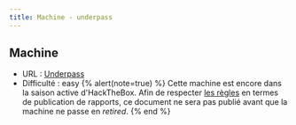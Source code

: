 ```yaml
---
title: Machine - underpass
---
```


## Machine
+ URL : [Underpass](https://app.hackthebox.com/machines/UnderPass)
+ Difficulté : easy
{% alert(note=true) %}
Cette machine est encore dans la saison active d'HackTheBox. Afin de respecter [les règles](https://help.hackthebox.com/en/articles/5188925-streaming-writeups-walkthrough-guidelines) en termes de publication de rapports, ce document ne sera pas publié avant que la machine ne passe en *retired*.
{% end %}